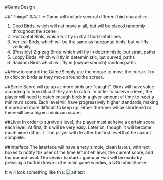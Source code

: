 #Game Design

##"Things"
###The Game will include several different bird characters:
1. Dead Birds, which will not move at all, but will be placed randomly throughout the scene
2. Horizontal Birds, which will fly in strait horizontal lines
3. Vertical Birds, which will be the same as horizontal birds, but will fly vertically
4. (Possibly) Zig-zag Birds, which will fly in deterministic, but strait, paths
5. Loopy Birds, which will fly in deterministic, but curved, paths
6. Random Birds which will fly in (maybe smooth) random paths

##How to control the Game
Simply use the mouse to move the cursor. Try to click on birds as they move around the screen.

##Score
Score will go up as more birds are "caught". Birds will have value according to how dificult they are to catch.
In order to survive a level, the player will need to catch enough birds in a given amount of time to meet a minimum score.
Each level will have progressively higher standards, making it more and more difficult to keep up. Either the timer wil be shortened or there will be a higher minimum score.

##Lives
In order to survive a level, the player must acheive a certain score each level.
At first, this will be very easy. Later on, though, it will become much more difficult.
The player will die after the first level that he cannot complete.

##Interface
The interface will have a very simple, clean layout, with text boxes to notify the user of the time left int eh level,
the current score, and the current level. The choice to start a game or wait will be made by pressing
a button drawn in the main game window, a QGraphicsScene.

It will look something like this:
![alt text](/home/cs102/game_meldefon/interface.jpeg "Layout")
